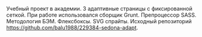 Учебный проект в академии. 3 адаптивные страницы с фиксированной сеткой. 
При работе использовался сборщик Grunt. Препроцессор SASS. Методология БЭМ. Флексбоксы. SVG спрайты. 
Исходный репозиторий https://github.com/balu1988/229384-sedona-adapt. 

